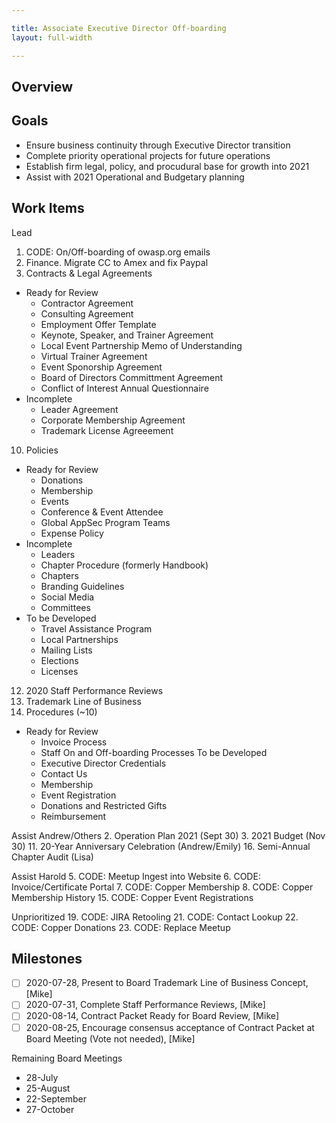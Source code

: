 ```yaml
---

title: Associate Executive Director Off-boarding
layout: full-width

---
```


## Overview

## Goals 
* Ensure business continuity through Executive Director transition
* Complete priority operational projects for future operations
* Establish firm legal, policy, and procudural base for growth into 2021
* Assist with 2021 Operational and Budgetary planning

## Work Items

Lead
1. CODE: On/Off-boarding of owasp.org emails
4. Finance. Migrate CC to Amex and fix Paypal
9. Contracts & Legal Agreements
  - Ready for Review
    - Contractor Agreement
    - Consulting Agreement
    - Employment Offer Template
    - Keynote, Speaker, and Trainer Agreement
    - Local Event Partnership Memo of Understanding
    - Virtual Trainer Agreement
    - Event Sponorship Agreement
    - Board of Directors Committment Agreement
    - Conflict of Interest Annual Questionnaire
  - Incomplete
    - Leader Agreement
    - Corporate Membership Agreement
    - Trademark License Agreeement
10. Policies
  - Ready for Review
    - Donations
    - Membership
    - Events
    - Conference & Event Attendee
    - Global AppSec Program Teams
    - Expense Policy
  - Incomplete
    - Leaders
    - Chapter Procedure (formerly Handbook)
    - Chapters
    - Branding Guidelines
    - Social Media
    - Committees
  - To be Developed
    - Travel Assistance Program
    - Local Partnerships
    - Mailing Lists
    - Elections
    - Licenses
12. 2020 Staff Performance Reviews
13. Trademark Line of Business
14. Procedures (~10)
  - Ready for Review
    - Invoice Process
    - Staff On and Off-boarding Processes
  To be Developed
    - Executive Director Credentials
    - Contact Us
    - Membership
    - Event Registration
    - Donations and Restricted Gifts
    - Reimbursement

Assist Andrew/Others
2. Operation Plan 2021 (Sept 30)
3. 2021 Budget (Nov 30)
11. 20-Year Anniversary Celebration (Andrew/Emily)
16. Semi-Annual Chapter Audit (Lisa)

Assist Harold
5. CODE: Meetup Ingest into Website
6. CODE: Invoice/Certificate Portal
7. CODE: Copper Membership
8. CODE: Copper Membership History
15. CODE: Copper Event Registrations

Unprioritized
19. CODE: JIRA Retooling
21. CODE: Contact Lookup
22. CODE: Copper Donations
23. CODE: Replace Meetup

## Milestones

- [ ] 2020-07-28, Present to Board Trademark Line of Business Concept, [Mike]
- [ ] 2020-07-31, Complete Staff Performance Reviews, [Mike]
- [ ] 2020-08-14, Contract Packet Ready for Board Review, [Mike]
- [ ] 2020-08-25, Encourage consensus acceptance of Contract Packet at Board Meeting (Vote not needed), [Mike]

Remaining Board Meetings
- 28-July
- 25-August
- 22-September
- 27-October


